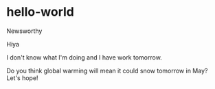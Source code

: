 # hello-world
Newsworthy

Hiya

I don't know what I'm doing and I have work tomorrow.

Do you think global warming will mean it could snow tomorrow in May? Let's hope!
